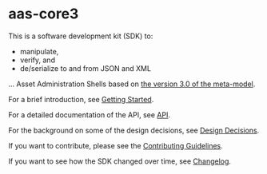 # aas-core3

This is a software development kit (SDK) to:

* manipulate,
* verify, and
* de/serialize to and from JSON and XML

... Asset Administration Shells based on [the version 3.0 of the meta-model].

For a brief introduction, see [Getting Started].

For a detailed documentation of the API, see [API].

For the background on some of the design decisions, see [Design Decisions].

If you want to contribute, please see the [Contributing Guidelines].

If you want to see how the SDK changed over time, see [Changelog].

[the version 3.0 of the meta-model]: https://industrialdigitaltwin.org/content-hub/aasspecifications
[Getting Started]: getting-started.md
[API]: annotated.html
[Design Decisions]: design-decisions.md
[Contributing Guidelines]: contributing.md
[Changelog]: changelog.md
